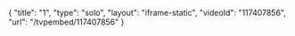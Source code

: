{
    "title": "1",
    "type": "solo",
    "layout": "iframe-static",
    "videoId": "117407856",
    "url": "\/tvpembed\/117407856"
}